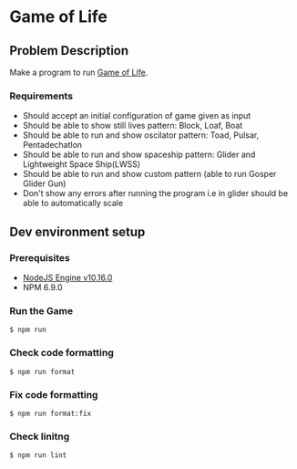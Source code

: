 # Game of Life

## Problem Description

Make a program to run [Game of Life](https://en.wikipedia.org/wiki/Conway%27s_Game_of_Life).

### Requirements

- Should accept an initial configuration of game given as input
- Should be able to show still lives pattern: Block, Loaf, Boat
- Should be able to run and show oscilator pattern: Toad, Pulsar, Pentadechatlon
- Should be able to run and show spaceship pattern: Glider and Lightweight Space Ship(LWSS)
- Should be able to run and show custom pattern (able to run Gosper Glider Gun)
- Don't show any errors after running the program i.e in glider should be able to automatically scale

## Dev environment setup

### Prerequisites

- [NodeJS Engine v10.16.0](https://nodejs.org/en/download/)
- NPM 6.9.0

### Run the Game
```
$ npm run
```

### Check code formatting
```
$ npm run format
```

### Fix code formatting
```
$ npm run format:fix
```

### Check linitng
```
$ npm run lint
```

